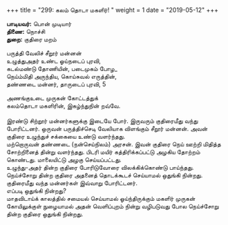 ﻿+++
title = "299: கலம் தொடா மகளிர்!  "
weight = 1
date = "2019-05-12"
+++

**பாடியவர்:** பொன் முடியார்  
**திணை:** நொச்சி  
**துறை:** குதிரை மறம்  
  
பருத்தி வேலிச் சீறூர் மன்னன்  
உழுத்துஅதர் உண்ட ஓய்நடைப் புரவி,  
கடல்மண்டு தோணியின், படைமுகம் போழ_  
நெய்ம்மிதி அருந்திய, கொய்சுவல் எருத்தின்,  
தண்ணடை மன்னர், தாருடைப் புரவி, 5  
  
அணங்குஉடை முருகன் கோட்டத்துக்  
கலம்தொடா மகளிரின், இகழ்ந்துநின் றவ்வே.  
   
இரண்டு சிற்றூர் மன்னர்களுக்கு இடையே போர். இருவரும் குதிரைமீது வந்து போரிட்டனர். ஒருவன் பருத்திச்செடி வேலியாக விளங்கும் சீறூர் மன்னன். அவன் குதிரை உழுந்துச் சக்கையை உண்டு வளர்ந்தது.  
மற்றொருவன் தண்ணடை (நன்செய்நிலம்) அரசன். இவன் குதிரை நெய் ஊற்றி மிதித்த சோற்றினைத் தின்று வளர்ந்தது. பிடரி மயிர் கத்திரிக்கப்பட்டு அழகிய தோற்றம் கொண்டது. மாலையிட்டு அழகு செய்யப்பட்டது.  
உழுந்து-அதர் தின்ற குதிரை போரிடுவோரை விலக்கிக்கொண்டு பாய்ந்தது. நெய்ச்சோறு தின்ற குதிரை அதனைத் தொடக்கூடச் செய்யாமல் ஒதுங்கி நின்றது. குதிரைமீது வந்த மன்னர்கள் இவ்வாறு போரிட்டனர்.  
எப்படி ஒதுங்கி நின்றது?  
மாதவிடாய்க் காலத்தில் சமையல் செய்யாமல் ஓய்ந்திருக்கும் மகளிர் முருகன் கோயிலுக்குள் நுழையாமல் அதன் வெளிப்புறம் நின்று வழிபடுவது போல நெய்ச்சோறு தின்ற குதிரை ஒதுங்கி நின்றது.  
